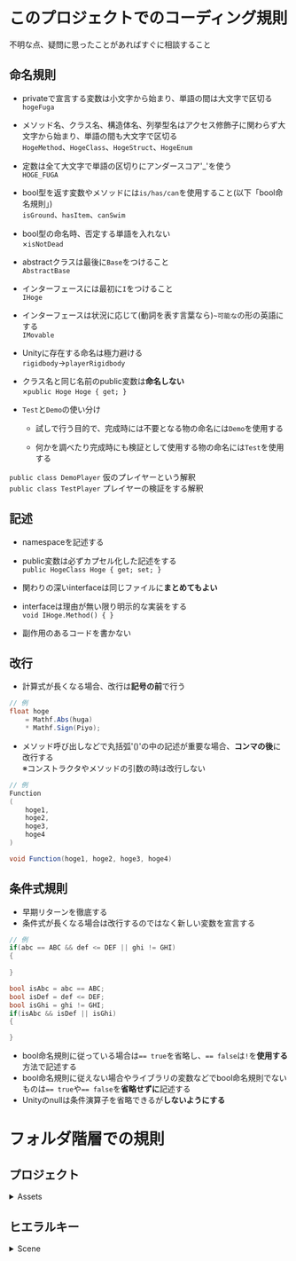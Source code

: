 # このプロジェクトでのコーディング規則
不明な点、疑問に思ったことがあればすぐに相談すること

## 命名規則
- privateで宣言する変数は小文字から始まり、単語の間は大文字で区切る  
`hogeFuga`

- メソッド名、クラス名、構造体名、列挙型名はアクセス修飾子に関わらず大文字から始まり、単語の間も大文字で区切る  
`HogeMethod`、`HogeClass`、`HogeStruct`、`HogeEnum`

- 定数は全て大文字で単語の区切りにアンダースコア'_'を使う  
`HOGE_FUGA`

- bool型を返す変数やメソッドには`is/has/can`を使用すること(以下「bool命名規則」)  
`isGround`、`hasItem`、`canSwim`

- bool型の命名時、否定する単語を入れない  
×`isNotDead`

- abstractクラスは最後に`Base`をつけること  
`AbstractBase`

- インターフェースには最初に`I`をつけること  
`IHoge`

- インターフェースは状況に応じて(動詞を表す言葉なら)`~可能な`の形の英語にする  
`IMovable`

- Unityに存在する命名は極力避ける  
`rigidbody`→`playerRigidbody`

- クラス名と同じ名前のpublic変数は**命名しない**  
×`public Hoge Hoge { get; }`

- `Test`と`Demo`の使い分け  
    - 試しで行う目的で、完成時には不要となる物の命名には`Demo`を使用する

    - 何かを調べたり完成時にも検証として使用する物の命名には`Test`を使用する

`public class DemoPlayer`   仮のプレイヤーという解釈  
`public class TestPlayer`   プレイヤーの検証をする解釈  

## 記述
- namespaceを記述する

- public変数は必ずカプセル化した記述をする  
`public HogeClass Hoge { get; set; }`

- 関わりの深いinterfaceは同じファイルに**まとめてもよい**

- interfaceは理由が無い限り明示的な実装をする  
`void IHoge.Method() { }`

- 副作用のあるコードを書かない

## 改行
- 計算式が長くなる場合、改行は**記号の前**で行う
``` c#
// 例
float hoge
    = Mathf.Abs(huga)
    * Mathf.Sign(Piyo);
```
- メソッド呼び出しなどで丸括弧'()'の中の記述が重要な場合、**コンマの後**に改行する  
※コンストラクタやメソッドの引数の時は改行しない
``` c#
// 例
Function
(
    hoge1,
    hoge2,
    hoge3,
    hoge4
)

void Function(hoge1, hoge2, hoge3, hoge4)
```

## 条件式規則
- 早期リターンを徹底する
- 条件式が長くなる場合は改行するのではなく新しい変数を宣言する
``` c#
// 例
if(abc == ABC && def <= DEF || ghi != GHI)
{
    
}

bool isAbc = abc == ABC;
bool isDef = def <= DEF;
bool isGhi = ghi != GHI;
if(isAbc && isDef || isGhi)
{

}
```
- bool命名規則に従っている場合は`== true`を省略し、`== false`は`!`を**使用する**方法で記述する
- bool命名規則に従えない場合やライブラリの変数などでbool命名規則でないものは`== true`や`== false`を**省略せずに**記述する
- Unityのnullは条件演算子を省略できるが**しないようにする**


# フォルダ階層での規則
## プロジェクト
<details>
<summary>Assets</summary>

外部アセットなどを入れる  
※以下に書かれていないフォルダはコミット時に除外される
- **Editor**  
UnityのEditorフォルダ
- **Projects**  
今回のプロジェクトに必要なフォルダを扱うフォルダ
    - **Animations**  
アニメーション関連フォルダ
        - **Animation Controller**  
アニメーションコントローラーを扱うフォルダ
        - **Animations**  
アニメーションコントローラーを扱うフォルダ
        - **Fonts**  
フォントを扱うフォルダ
    - **Graphics**  
ビジュアル部分をまとめるフォルダ
        - **Materials**  
マテリアルを扱うフォルダ
        - **Models**  
CGモデルを扱うフォルダ
        - **Shaders**  
シェーダーを扱うフォルダ
        - **Sprites**  
イラストイメージ、スプライトを扱うフォルダ
        - **Textures**  
テクスチャを扱うフォルダ
    - **Prefabs**  
プレハブを扱うフォルダ
    - **Scenes**  
シーンを扱うフォルダ
        - **Demo Scenes**  
本ゲームでは使用しないテスト用のシーンを管理するフォルダ
        - **Main Scenes**  
本ゲームで使用するシーンを管理するフォルダ
    - **Scriptable Objects**  
ScriptableObjectを扱うフォルダ
        - **Data**  
データアセットを扱うフォルダ
        - **Scripts**  
データアセットを生成するスクリプトを扱うフォルダ
    - **Scripts**  
スクリプトを扱うフォルダ
    - **Sounds**  
サウンドをまとめるフォルダ
        - **BGM**  
BGMを扱うフォルダ
        - **SoundEffects**  
効果音を扱うフォルダ
- **Resources**  
UnityのResourcesフォルダ

</details>

## ヒエラルキー
<details>
<summary>Scene</summary>

- **Camera**  
SceneカメラやCinemachineを配置
- **Environment**  
ライティングや環境設定に関するオブジェクトを配置
- **System**  
System系のコンポーネントやスクリプトをアタッチした空オブジェクトを配置する  
基本的に原点固定のオブジェクト
- **UI**  
GUI系のオブジェクトを配置
- **Static Object**  
移動することのないメッシュオブジェクトを配置
- **Dynamic Object**  
移動するメッシュオブジェクトを配置
<details>
